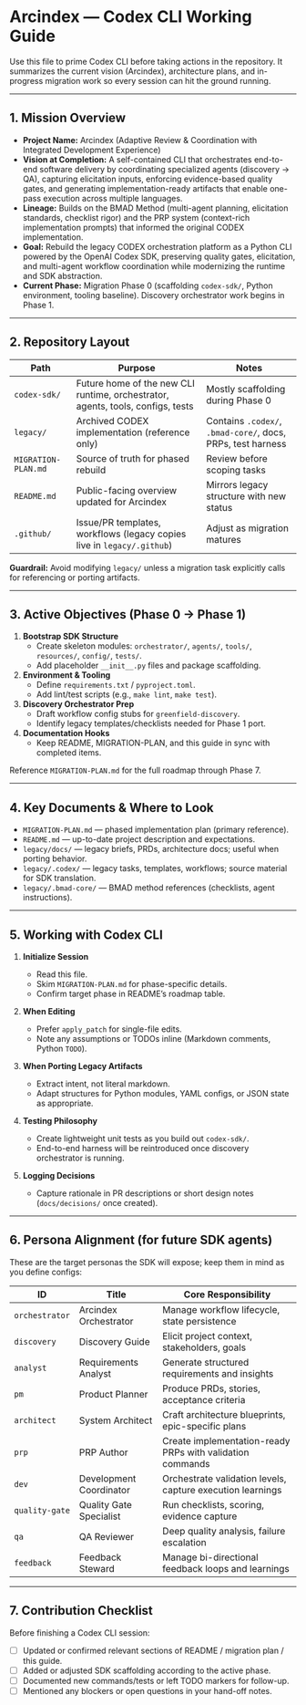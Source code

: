 # Arcindex — Codex CLI Working Guide

Use this file to prime Codex CLI before taking actions in the repository. It summarizes the current vision (Arcindex), architecture plans, and in-progress migration work so every session can hit the ground running.

---

## 1. Mission Overview

- **Project Name:** Arcindex (Adaptive Review & Coordination with Integrated Development Experience)
- **Vision at Completion:** A self-contained CLI that orchestrates end-to-end software delivery by coordinating specialized agents (discovery → QA), capturing elicitation inputs, enforcing evidence-based quality gates, and generating implementation-ready artifacts that enable one-pass execution across multiple languages.
- **Lineage:** Builds on the BMAD Method (multi-agent planning, elicitation standards, checklist rigor) and the PRP system (context-rich implementation prompts) that informed the original CODEX implementation.
- **Goal:** Rebuild the legacy CODEX orchestration platform as a Python CLI powered by the OpenAI Codex SDK, preserving quality gates, elicitation, and multi-agent workflow coordination while modernizing the runtime and SDK abstraction.
- **Current Phase:** Migration Phase 0 (scaffolding `codex-sdk/`, Python environment, tooling baseline). Discovery orchestrator work begins in Phase 1.

---

## 2. Repository Layout

| Path | Purpose | Notes |
|------|---------|-------|
| `codex-sdk/` | Future home of the new CLI runtime, orchestrator, agents, tools, configs, tests | Mostly scaffolding during Phase 0 |
| `legacy/` | Archived CODEX implementation (reference only) | Contains `.codex/`, `.bmad-core/`, docs, PRPs, test harness |
| `MIGRATION-PLAN.md` | Source of truth for phased rebuild | Review before scoping tasks |
| `README.md` | Public-facing overview updated for Arcindex | Mirrors legacy structure with new status |
| `.github/` | Issue/PR templates, workflows (legacy copies live in `legacy/.github`) | Adjust as migration matures |

**Guardrail:** Avoid modifying `legacy/` unless a migration task explicitly calls for referencing or porting artifacts.

---

## 3. Active Objectives (Phase 0 → Phase 1)

1. **Bootstrap SDK Structure**
   - Create skeleton modules: `orchestrator/`, `agents/`, `tools/`, `resources/`, `config/`, `tests/`.
   - Add placeholder `__init__.py` files and package scaffolding.
2. **Environment & Tooling**
   - Define `requirements.txt` / `pyproject.toml`.
   - Add lint/test scripts (e.g., `make lint`, `make test`).
3. **Discovery Orchestrator Prep**
   - Draft workflow config stubs for `greenfield-discovery`.
   - Identify legacy templates/checklists needed for Phase 1 port.
4. **Documentation Hooks**
   - Keep README, MIGRATION-PLAN, and this guide in sync with completed items.

Reference `MIGRATION-PLAN.md` for the full roadmap through Phase 7.

---

## 4. Key Documents & Where to Look

- `MIGRATION-PLAN.md` — phased implementation plan (primary reference).
- `README.md` — up-to-date project description and expectations.
- `legacy/docs/` — legacy briefs, PRDs, architecture docs; useful when porting behavior.
- `legacy/.codex/` — legacy tasks, templates, workflows; source material for SDK translation.
- `legacy/.bmad-core/` — BMAD method references (checklists, agent instructions).

---

## 5. Working with Codex CLI

1. **Initialize Session**
   - Read this file.
   - Skim `MIGRATION-PLAN.md` for phase-specific details.
   - Confirm target phase in README’s roadmap table.

2. **When Editing**
   - Prefer `apply_patch` for single-file edits.
   - Note any assumptions or TODOs inline (Markdown comments, Python `TODO`).

3. **When Porting Legacy Artifacts**
   - Extract intent, not literal markdown.
   - Adapt structures for Python modules, YAML configs, or JSON state as appropriate.

4. **Testing Philosophy**
   - Create lightweight unit tests as you build out `codex-sdk/`.
   - End-to-end harness will be reintroduced once discovery orchestrator is running.

5. **Logging Decisions**
   - Capture rationale in PR descriptions or short design notes (`docs/decisions/` once created).

---

## 6. Persona Alignment (for future SDK agents)

These are the target personas the SDK will expose; keep them in mind as you define configs:

| ID | Title | Core Responsibility |
|----|-------|---------------------|
| `orchestrator` | Arcindex Orchestrator | Manage workflow lifecycle, state persistence |
| `discovery` | Discovery Guide | Elicit project context, stakeholders, goals |
| `analyst` | Requirements Analyst | Generate structured requirements and insights |
| `pm` | Product Planner | Produce PRDs, stories, acceptance criteria |
| `architect` | System Architect | Craft architecture blueprints, epic-specific plans |
| `prp` | PRP Author | Create implementation-ready PRPs with validation commands |
| `dev` | Development Coordinator | Orchestrate validation levels, capture execution learnings |
| `quality-gate` | Quality Gate Specialist | Run checklists, scoring, evidence capture |
| `qa` | QA Reviewer | Deep quality analysis, failure escalation |
| `feedback` | Feedback Steward | Manage bi-directional feedback loops and learnings |

---

## 7. Contribution Checklist

Before finishing a Codex CLI session:

- [ ] Updated or confirmed relevant sections of README / migration plan / this guide.
- [ ] Added or adjusted SDK scaffolding according to the active phase.
- [ ] Documented new commands/tests or left TODO markers for follow-up.
- [ ] Mentioned any blockers or open questions in your hand-off notes.

